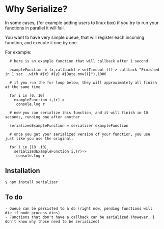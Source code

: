 # Why Serialize?
      
  In some cases, (for example adding users to linux box) if you try to run your functions in parallel it will fail.
  
  You want to have very simple queue, that will register each incoming function, and execute it one by one.
  
  For example:
  
      # here is an example function that will callback after 1 second.
      
      exampleFunction = (x,callback)-> setTimeout (()-> callback "Finished in 1 sec...with #{x} #{y} #{Date.now()}"),1000
      
      # if you run the for loop below, they will approximately all finish at the same time
      
      for i in [0..10] 
        exampleFunction i,(r)->
         console.log r
      
      # now you can serialize this function, and it will finish in 10 seconds, running one after another
      
      serializedExampleFunction = serializer exampleFunction

      # once you get your serialized version of your function, you use just like you use the original.

      for i in [10..10]
        serializedExampleFunction i,(r)->
         console.log r

## Installation

    $ npm install serializer
    
## To do

    - Queue can be persisted to a db (right now, pending functions will die if node process dies)
    - Functions that don't have a callback can be serialized (however, i don't know why those need to be serialized)